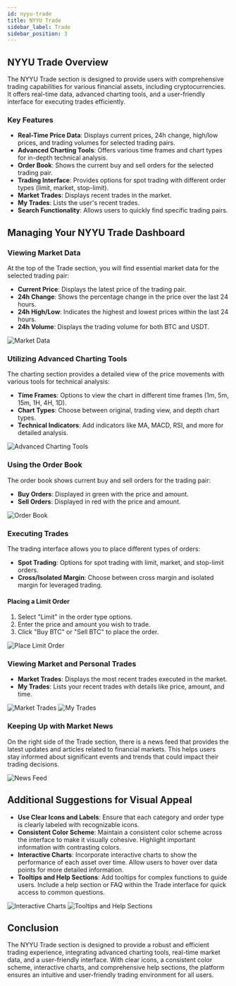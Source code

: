 ```yaml
---
id: nyyu-trade
title: NYYU Trade
sidebar_label: Trade
sidebar_position: 3
---
```


## NYYU Trade Overview

The NYYU Trade section is designed to provide users with comprehensive trading capabilities for various financial assets, including cryptocurrencies. It offers real-time data, advanced charting tools, and a user-friendly interface for executing trades efficiently.

### Key Features

- **Real-Time Price Data**: Displays current prices, 24h change, high/low prices, and trading volumes for selected trading pairs.
- **Advanced Charting Tools**: Offers various time frames and chart types for in-depth technical analysis.
- **Order Book**: Shows the current buy and sell orders for the selected trading pair.
- **Trading Interface**: Provides options for spot trading with different order types (limit, market, stop-limit).
- **Market Trades**: Displays recent trades in the market.
- **My Trades**: Lists the user's recent trades.
- **Search Functionality**: Allows users to quickly find specific trading pairs.

## Managing Your NYYU Trade Dashboard

### Viewing Market Data

At the top of the Trade section, you will find essential market data for the selected trading pair:

- **Current Price**: Displays the latest price of the trading pair.
- **24h Change**: Shows the percentage change in the price over the last 24 hours.
- **24h High/Low**: Indicates the highest and lowest prices within the last 24 hours.
- **24h Volume**: Displays the trading volume for both BTC and USDT.

![Market Data](https://example.com/market_data_trade.png)

### Utilizing Advanced Charting Tools

The charting section provides a detailed view of the price movements with various tools for technical analysis:

- **Time Frames**: Options to view the chart in different time frames (1m, 5m, 15m, 1H, 4H, 1D).
- **Chart Types**: Choose between original, trading view, and depth chart types.
- **Technical Indicators**: Add indicators like MA, MACD, RSI, and more for detailed analysis.

![Advanced Charting Tools](https://example.com/advanced_charting.png)

### Using the Order Book

The order book shows current buy and sell orders for the trading pair:

- **Buy Orders**: Displayed in green with the price and amount.
- **Sell Orders**: Displayed in red with the price and amount.

![Order Book](https://example.com/order_book.png)

### Executing Trades

The trading interface allows you to place different types of orders:

- **Spot Trading**: Options for spot trading with limit, market, and stop-limit orders.
- **Cross/Isolated Margin**: Choose between cross margin and isolated margin for leveraged trading.

#### Placing a Limit Order

1. Select "Limit" in the order type options.
2. Enter the price and amount you wish to trade.
3. Click "Buy BTC" or "Sell BTC" to place the order.

![Place Limit Order](https://example.com/place_limit_order.png)

### Viewing Market and Personal Trades

- **Market Trades**: Displays the most recent trades executed in the market.
- **My Trades**: Lists your recent trades with details like price, amount, and time.

![Market Trades](https://example.com/market_trades.png)
![My Trades](https://example.com/my_trades.png)

### Keeping Up with Market News

On the right side of the Trade section, there is a news feed that provides the latest updates and articles related to financial markets. This helps users stay informed about significant events and trends that could impact their trading decisions.

![News Feed](https://example.com/news_feed.png)

## Additional Suggestions for Visual Appeal

- **Use Clear Icons and Labels**: Ensure that each category and order type is clearly labeled with recognizable icons.
- **Consistent Color Scheme**: Maintain a consistent color scheme across the interface to make it visually cohesive. Highlight important information with contrasting colors.
- **Interactive Charts**: Incorporate interactive charts to show the performance of each asset over time. Allow users to hover over data points for more detailed information.
- **Tooltips and Help Sections**: Add tooltips for complex functions to guide users. Include a help section or FAQ within the Trade interface for quick access to common questions.

![Interactive Charts](https://example.com/interactive_charts.png)
![Tooltips and Help Sections](https://example.com/tooltips_help.png)

## Conclusion

The NYYU Trade section is designed to provide a robust and efficient trading experience, integrating advanced charting tools, real-time market data, and a user-friendly interface. With clear icons, a consistent color scheme, interactive charts, and comprehensive help sections, the platform ensures an intuitive and user-friendly trading environment for all users.